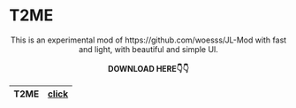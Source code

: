 

<h1> T2ME </h1>

<p align="center">This is an experimental mod of https://github.com/woesss/JL-Mod with fast and light, with beautiful and simple UI.</br></br><b>DOWNLOAD HERE👇👇</b></p>

|T2ME|[click](https://github.com/tegarsabila/T2ME/releases)|
|---|---|
